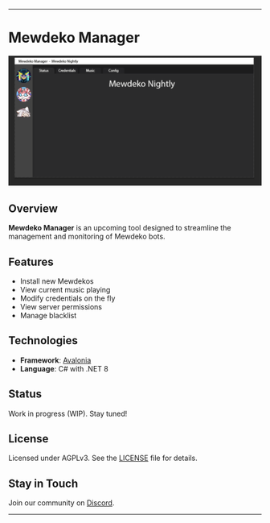 ---

# Mewdeko Manager

![Mewdeko Manager Screenshot](render.png)

## Overview

**Mewdeko Manager** is an upcoming tool designed to streamline the management and monitoring of Mewdeko bots.

## Features

- Install new Mewdekos
- View current music playing
- Modify credentials on the fly
- View server permissions
- Manage blacklist

## Technologies

- **Framework**: [Avalonia](https://avaloniaui.net/)
- **Language**: C# with .NET 8

## Status

Work in progress (WIP). Stay tuned!

## License

Licensed under AGPLv3. See the [LICENSE](LICENSE) file for details.

## Stay in Touch

Join our community on [Discord](https://discord.gg/deko).

---